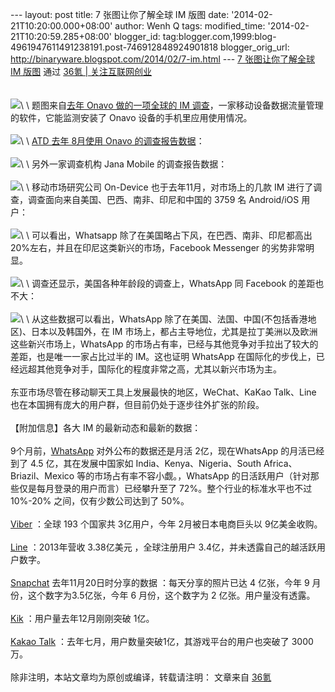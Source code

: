 --- layout: post title: 7 张图让你了解全球 IM 版图 date:
'2014-02-21T10:20:00.000+08:00' author: Wenh Q tags: modified\_time:
'2014-02-21T10:20:59.285+08:00' blogger\_id:
tag:blogger.com,1999:blog-4961947611491238191.post-746912848924901818
blogger\_orig\_url: http://binaryware.blogspot.com/2014/02/7-im.html ---
[7 张图让你了解全球 IM 版图](http://www.36kr.com/p/209826.html) 通过
[36氪 | 关注互联网创业](http://www.36kr.com/)\
\
\
![](https://images-blogger-opensocial.googleusercontent.com/gadgets/proxy?url=http%3A%2F%2Fa.36krcnd.com%2Fphoto%2F2014%2F12f69101e10d32c625e34ad7bb699716.jpg&container=blogger&gadget=a&rewriteMime=image%2F*)\
\
题图来自[去年 Onavo 做的一项全球的 IM
调查](http://www.36kr.com/p/178232.html)，一家移动设备数据流量管理的软件，它能监测安装了
Onavo 设备的手机里应用使用情况。\
\
![](https://images-blogger-opensocial.googleusercontent.com/gadgets/proxy?url=http%3A%2F%2Fa.36krcnd.com%2Fphoto%2F2014%2F44de41a38516fb1240aae5979461764e.png&container=blogger&gadget=a&rewriteMime=image%2F*)\
\
[ATD 去年 8月使用 Onavo
的调查报告数据](http://allthingsd.com/20130806/the-quiet-mobile-giant-with-300m-active-users-whatsapp-adds-voice/)：\
\
![](https://images-blogger-opensocial.googleusercontent.com/gadgets/proxy?url=http%3A%2F%2Fa.36krcnd.com%2Fphoto%2F2014%2Faf1f5e24fcbcf1425d2e4eda6d6d24b0.png&container=blogger&gadget=a&rewriteMime=image%2F*)\
\
另外一家调查机构 Jana Mobile 的调查报告数据：\
\
![](https://images-blogger-opensocial.googleusercontent.com/gadgets/proxy?url=http%3A%2F%2Fa.36krcnd.com%2Fphoto%2F2014%2Fdfd3e2b95b554aa4319fa9a115d7813d.png&container=blogger&gadget=a&rewriteMime=image%2F*)\
\
移动市场研究公司 On-Device 也于去年11月，对市场上的几款 IM
进行了调查，调查面向来自美国、巴西、南非、印尼和中国的 3759 名
Android/iOS 用户：\
\
![](https://images-blogger-opensocial.googleusercontent.com/gadgets/proxy?url=http%3A%2F%2Fa.36krcnd.com%2Fphoto%2F2014%2F502c03d21192eb7a470874cc76eb269a.png&container=blogger&gadget=a&rewriteMime=image%2F*)\
\
可以看出，Whatsapp 除了在美国略占下风，在巴西、南非、印尼都高出
20%左右，并且在印尼这类新兴的市场，Facebook Messenger 的劣势非常明显。\
\
![](https://images-blogger-opensocial.googleusercontent.com/gadgets/proxy?url=http%3A%2F%2Fa.36krcnd.com%2Fphoto%2F2014%2F29502dd1b6226ae5968fa0278e275628.png&container=blogger&gadget=a&rewriteMime=image%2F*)\
\
调查还显示，美国各种年龄段的调查上，WhatsApp 同 Facebook 的差距也不大：\
\
![](https://images-blogger-opensocial.googleusercontent.com/gadgets/proxy?url=http%3A%2F%2Fa.36krcnd.com%2Fphoto%2F2014%2Ff8e0da727088a705857528d821dfca1a.png&container=blogger&gadget=a&rewriteMime=image%2F*)\
\
从这些数据可以看出，WhatsApp
除了在美国、法国、中国(不包括香港地区)、日本以及韩国外，在 IM
市场上，都占主导地位，尤其是拉丁美洲以及欧洲这些新兴市场上，WhatsApp
的市场占有率，已经与其他竞争对手拉出了较大的差距，也是唯一一家占比过半的
IM。这也证明 WhatsApp
在国际化的步伐上，已经远超其他竞争对手，国际化的程度非常之高，尤其以新兴市场为主。\
\
东亚市场尽管在移动聊天工具上发展最快的地区，WeChat、KaKao Talk、Line
也在本国拥有庞大的用户群，但目前仍处于逐步往外扩张的阶段。\
\
【附加信息】各大 IM 的最新动态和最新的数据：\
\
9个月前，[WhatsApp](http://www.36kr.com/p/209686.html)
对外公布的数据还是月活 2亿，现在WhatsApp 的月活已经到了 4.5
亿，其在发展中国家如 India、Kenya、Nigeria、South
Africa、Briazil、Mexico 等的市场占有率不容小觑。，WhatsApp
的日活跃用户（针对那些仅是每月登录的用户而言）已经攀升至了
72%。整个行业的标准水平也不过 10%-20% 之间，仅有少数公司达到了 50%。\
\
[Viber](http://www.36kr.com/p/209686.html) ：全球 193 个国家共
3亿用户，今年 2月被日本电商巨头以 9亿美金收购。\
\
[Line](http://www.36kr.com/p/209531.html) ：2013年营收 3.38亿美元
，全球注册用户 3.4亿，并未透露自己的越活跃用户数字。\
\
[Snapchat](http://www.36kr.com/p/207797.html) 去年11月20日时分享的数据
：每天分享的照片已达 4 亿张，今年 9 月份，这个数字为3.5亿张，今年 6
月份，这个数字为 2 亿张。用户量没有透露。\
\
[Kik](http://www.36kr.com/p/208387.html) ：用户量去年12月刚刚突破 1亿。\
\
[Kakao Talk](http://www.36kr.com/p/208387.html)
：去年七月，用户数量突破1亿，其游戏平台的用户也突破了 3000 万。\
\
除非注明，本站文章均为原创或编译，转载请注明： 文章来自
[36氪](http://www.36kr.com/)
